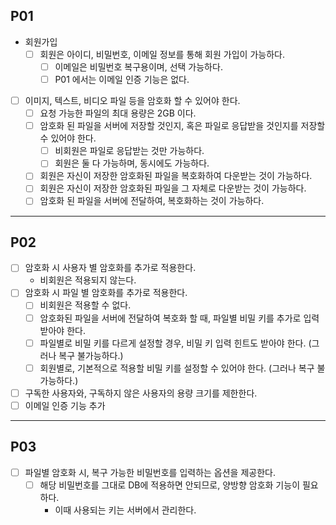 ## P01
- 회원가입
  - [ ] 회원은 아이디, 비밀번호, 이메일 정보를 통해 회원 가입이 가능하다.
    - [ ] 이메일은 비밀번호 복구용이며, 선택 가능하다.
    - [ ] P01 에서는 이메일 인증 기능은 없다.

- [ ] 이미지, 텍스트, 비디오 파일 등을 암호화 할 수 있어야 한다.
  - [ ] 요청 가능한 파일의 최대 용량은 2GB 이다.
  - [ ] 암호화 된 파일을 서버에 저장할 것인지, 혹은 파일로 응답받을 것인지를 저장할 수 있어야 한다.
    - [ ] 비회원은 파일로 응답받는 것만 가능하다.
    - [ ] 회원은 둘 다 가능하며, 동시에도 가능하다.
  - [ ] 회원은 자신이 저장한 암호화된 파일을 복호화하여 다운받는 것이 가능하다.
  - [ ] 회원은 자신이 저장한 암호화된 파일을 그 자체로 다운받는 것이 가능하다.
  - [ ] 암호화 된 파일을 서버에 전달하여, 복호화하는 것이 가능하다.

---

## P02
- [ ] 암호화 시 사용자 별 암호화를 추가로 적용한다.
  - 비회원은 적용되지 않는다.
- [ ] 암호화 시 파일 별 암호화를 추가로 적용한다.
  - [ ] 비회원은 적용할 수 없다.
  - [ ] 암호화된 파일을 서버에 전달하여 복호화 할 때, 파일별 비밀 키를 추가로 입력받아야 한다.
  - [ ] 파일별로 비밀 키를 다르게 설정할 경우, 비밀 키 입력 힌트도 받아야 한다. (그러나 복구 불가능하다.)
  - [ ] 회원별로, 기본적으로 적용할 비밀 키를 설정할 수 있어야 한다. (그러나 복구 불가능하다.)
- [ ] 구독한 사용자와, 구독하지 않은 사용자의 용량 크기를 제한한다.
- [ ] 이메일 인증 기능 추가

---

## P03
- [ ] 파일별 암호화 시, 복구 가능한 비밀번호를 입력하는 옵션을 제공한다.
  - [ ] 해당 비밀번호를 그대로 DB에 적용하면 안되므로, 양방향 암호화 기능이 필요하다.
    - 이때 사용되는 키는 서버에서 관리한다.
